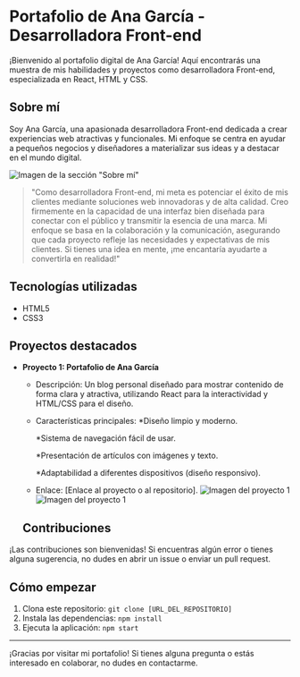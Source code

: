 # Portafolio de Ana García - Desarrolladora Front-end

¡Bienvenido al portafolio digital de Ana García! Aquí encontrarás una muestra de mis habilidades y proyectos como desarrolladora Front-end, especializada en React, HTML y CSS.

## Sobre mí

Soy Ana García, una apasionada desarrolladora Front-end dedicada a crear experiencias web atractivas y funcionales. Mi enfoque se centra en ayudar a pequeños negocios y diseñadores a materializar sus ideas y a destacar en el mundo digital.


![Imagen de la sección "Sobre mí"](https://github.com/user-attachments/assets/a3559cbe-664d-47e1-9de0-170db17dec5b)

> "Como desarrolladora Front-end, mi meta es potenciar el éxito de mis clientes mediante soluciones web innovadoras y de alta calidad. Creo firmemente en la capacidad de una interfaz bien diseñada para conectar con el público y transmitir la esencia de una marca. Mi enfoque se basa en la colaboración y la comunicación, asegurando que cada proyecto refleje las necesidades y expectativas de mis clientes. Si tienes una idea en mente, ¡me encantaría ayudarte a convertirla en realidad!"

## Tecnologías utilizadas
* HTML5
* CSS3

## Proyectos destacados
* **Proyecto 1: Portafolio de Ana García**
    * Descripción: Un blog personal diseñado para mostrar contenido de forma clara y atractiva, utilizando React para la interactividad y HTML/CSS para el diseño.
    * Características principales:
    *Diseño limpio y moderno.

      *Sistema de navegación fácil de usar.
  
      *Presentación de artículos con imágenes y texto.
  
      *Adaptabilidad a diferentes dispositivos (diseño responsivo).
  
    * Enlace: [Enlace al proyecto o al repositorio].
     ![Imagen del proyecto 1](https://github.com/user-attachments/assets/6a6c2bf8-4242-4285-b5db-c50ea4721db0)
   ![Imagen del proyecto 1](https://github.com/user-attachments/assets/b5d2a8b9-ef2b-46ee-b5db-8aa3ab8e74a0)

  ## Contribuciones

¡Las contribuciones son bienvenidas! Si encuentras algún error o tienes alguna sugerencia, no dudes en abrir un issue o enviar un pull request.

## Cómo empezar

1.  Clona este repositorio: `git clone [URL_DEL_REPOSITORIO]`
2.  Instala las dependencias: `npm install`
3.  Ejecuta la aplicación: `npm start`
---
¡Gracias por visitar mi portafolio! Si tienes alguna pregunta o estás interesado en colaborar, no dudes en contactarme.
